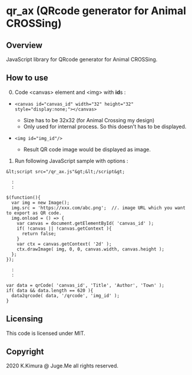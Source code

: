# qr_ax (QRcode generator for Animal CROSSing)

## Overview

JavaScript library for QRcode generator for Animal CROSSing.


## How to use

0. Code &lt;canvas&gt; element and &lt;img&gt; with **id**s :

- `<canvas id="canvas_id" width="32" height="32" style="display:none;"></canvas>`

  - Size has to be 32x32 (for Animal Crossing my design)
  - Only used for internal process. So this doesn't has to be displayed.

- `<img id="img_id"/>`

  - Result QR code image would be displayed as image.


1. Run following JavaScript sample with options : 

```
&lt;script src="/qr_ax.js"&gt;&lt;/script&gt;

  :
  :

$(function(){
  var img = new Image();
  img.src = 'https://xxx.com/abc.png';  //. image URL which you want to export as QR code.
  img.onload = () => {
    var canvas = document.getElementById( 'canvas_id' );
    if( !canvas || !canvas.getContext ){
      return false;
    }
    var ctx = canvas.getContext( '2d' );
    ctx.drawImage( img, 0, 0, canvas.width, canvas.height );
  };
});

  :
  :

var data = qrCode( 'canvas_id', 'Title', 'Author', 'Town' );
if( data && data.length == 620 ){
  data2qrcode( data, '/qrcode', 'img_id' );
}
```


## Licensing

This code is licensed under MIT.


## Copyright

2020 K.Kimura @ Juge.Me all rights reserved.

